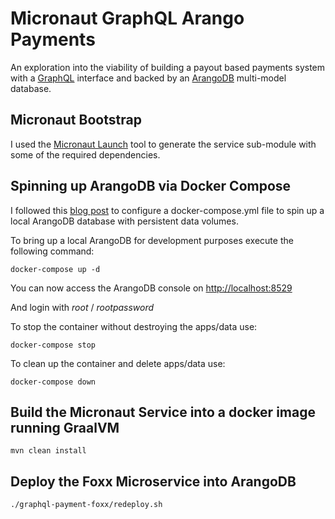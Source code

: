 # Micronaut GraphQL Arango Payments
An exploration into the viability of building a payout based payments system 
with a [GraphQL](https://graphql.org) interface and backed by an [ArangoDB](https://www.arangodb.com) multi-model database.

## Micronaut Bootstrap
I used the [Micronaut Launch](https://micronaut.io/launch/) tool to generate the 
service sub-module with some of the required dependencies.

## Spinning up ArangoDB via Docker Compose
I followed this [blog post](https://dev.to/sonyarianto/how-to-spin-arangodb-server-with-docker-and-docker-compose-3c00)
to configure a docker-compose.yml file to spin up a local ArangoDB database with persistent data volumes.

To bring up a local ArangoDB for development purposes execute the following command:

    docker-compose up -d
    
You can now access the ArangoDB console on [http://localhost:8529](http://localhost:8529)

And login with *root* / *rootpassword*

To stop the container without destroying the apps/data use:

    docker-compose stop
    
To clean up the container and delete apps/data use:

    docker-compose down
    
## Build the Micronaut Service into a docker image running GraalVM

    mvn clean install
    
## Deploy the Foxx Microservice into ArangoDB

    ./graphql-payment-foxx/redeploy.sh
    
        

